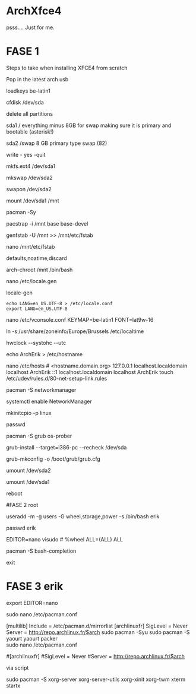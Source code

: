 # ArchXfce4

psss.... Just for me.

# FASE 1

Steps to take when installing XFCE4 from scratch

Pop in the latest arch usb

loadkeys be-latin1

cfdisk /dev/sda

delete all partitions

sda1 	/ everything minus 8GB for swap making sure it is primary and bootable (asterisk!)

sda2 		/swap	8 GB primary type swap (82)	

write - yes -quit

mkfs.ext4 /dev/sda1

mkswap /dev/sda2

swapon /dev/sda2

mount /dev/sda1 /mnt

pacman -Sy


pacstrap -i /mnt base base-devel

genfstab -U /mnt >> /mnt/etc/fstab

nano /mnt/etc/fstab

defaults,noatime,discard 

arch-chroot /mnt /bin/bash

nano /etc/locale.gen

locale-gen

	echo LANG=en_US.UTF-8 > /etc/locale.conf
	export LANG=en_US.UTF-8

nano /etc/vconsole.conf
	KEYMAP=be-latin1
	FONT=lat9w-16

ln -s /usr/share/zoneinfo/Europe/Brussels /etc/localtime

hwclock --systohc --utc

echo ArchErik > /etc/hostname

nano /etc/hosts
	#<ip-address> <hostname.domain.org> <hostname>
	127.0.0.1 localhost.localdomain localhost ArchErik
	::1   localhost.localdomain localhost ArchErik
	touch /etc/udev/rules.d/80-net-setup-link.rules

pacman -S networkmanager

systemctl enable NetworkManager

mkinitcpio -p linux

passwd

pacman -S grub os-prober

grub-install --target=i386-pc --recheck /dev/sda

grub-mkconfig -o /boot/grub/grub.cfg

umount /dev/sda2

umount /dev/sda1

reboot







#FASE 2 root

useradd -m -g users -G wheel,storage,power -s /bin/bash erik

passwd erik

EDITOR=nano visudo
	# %wheel ALL=(ALL) ALL

pacman -S bash-completion

exit







# FASE 3 erik

export EDITOR=nano

sudo nano /etc/pacman.conf

[multilib]
Include = /etc/pacman.d/mirrorlist
[archlinuxfr]
SigLevel = Never
Server = http://repo.archlinux.fr/$arch
sudo pacman -Syu
sudo pacman -S yaourt
yaourt packer      
sudo nano /etc/pacman.conf

#[archlinuxfr]
#SigLevel = Never
#Server = http://repo.archlinux.fr/$arch


via script


sudo pacman -S xorg-server xorg-server-utils xorg-xinit xorg-twm xterm
startx
